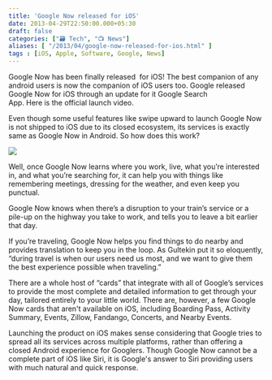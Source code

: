```yaml
---
title: 'Google Now released for iOS'
date: 2013-04-29T22:50:00.000+05:30
draft: false
categories: ["🗃️ Tech", "📺 News"]
aliases: [ "/2013/04/google-now-released-for-ios.html" ]
tags : [iOS, Apple, Software, Google, News]
---
```


Google Now has been finally released  for iOS! The best companion of any android users is now the companion of iOS users too. Google released Google Now for iOS through an update for it Google Search  
App. Here is the official launch video.  
  
  
  
Even though some useful features like swipe upward to launch Google Now is not shipped to iOS due to its closed ecosystem, its services is exactly same as Google Now in Android. So how does this work?  
  

[![](https://4.bp.blogspot.com/-U_SMHL8OOLg/UX6rKuzI0sI/AAAAAAAABJk/V1eD9C1C_b4/s1600/google-now-ios.jpg)](https://4.bp.blogspot.com/-U_SMHL8OOLg/UX6rKuzI0sI/AAAAAAAABJk/V1eD9C1C_b4/s1600/google-now-ios.jpg)

  
  
Well, once Google Now learns where you work, live, what you’re interested in, and what you’re searching for, it can help you with things like remembering meetings, dressing for the weather, and even keep you punctual.  
  
Google Now knows when there’s a disruption to your train’s service or a pile-up on the highway you take to work, and tells you to leave a bit earlier that day.  
  
If you’re traveling, Google Now helps you find things to do nearby and provides translation to keep you in the loop. As Gultekin put it so eloquently, “during travel is when our users need us most, and we want to give them the best experience possible when traveling.”[](https://techcrunch.com/2013/04/29/google-now-launches-on-ios/devices-hires-ios/)[](https://techcrunch.com/2013/04/29/google-now-launches-on-ios/london-attractions/)[](https://techcrunch.com/2013/04/29/google-now-launches-on-ios/san-francisco-home/)  
  
There are a whole host of “cards” that integrate with all of Google’s services to provide the most complete and detailed information to get through your day, tailored entirely to your little world. There are, however, a few Google Now cards that aren't available on iOS, including Boarding Pass, Activity Summary, Events, Zillow, Fandango, Concerts, and Nearby Events.

  

Launching the product on iOS makes sense considering that Google tries to spread all its services across multiple platforms, rather than offering a closed Android experience for Googlers. Though Google Now cannot be a complete part of iOS like Siri, it is Google's answer to Siri providing users with much natural and quick response.
